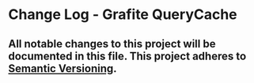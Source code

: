 # Change Log - Grafite QueryCache
All notable changes to this project will be documented in this file.
This project adheres to [Semantic Versioning](http://semver.org/).
----
